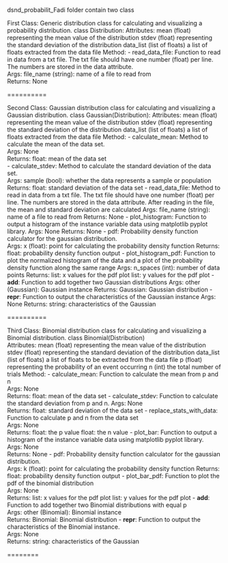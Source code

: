dsnd_probabilit_Fadi folder contain two class

First Class:
Generic distribution class for calculating and visualizing a probability distribution.
		class Distribution:
        Attributes:
            mean (float) representing the mean value of the distribution
            stdev (float) representing the standard deviation of the distribution
            data_list (list of floats) a list of floats extracted from the data file
       Method:
       		- read_data_file:
            Function to read in data from a txt file. The txt file should have 
            one number (float) per line. The numbers are stored in the data attribute.                
            Args:
                file_name (string): name of a file to read from        
            Returns:
                None

==========

Second Class:
Gaussian distribution class for calculating and visualizing a Gaussian distribution.
	class Gaussian(Distribution):
    Attributes:
        mean (float) representing the mean value of the distribution
        stdev (float) representing the standard deviation of the distribution
        data_list (list of floats) a list of floats extracted from the data file
    Method:
    	- calculate_mean:
	    	Method to calculate the mean of the data set.        
    	    Args: 
        	    None        
        	Returns: 
            	float: mean of the data set        
        - calculate_stdev:
        	Method to calculate the standard deviation of the data set.        
            Args: 
                sample (bool): whether the data represents a sample or population
            Returns: 
                float: standard deviation of the data set
       	- read_data_file:
        	Method to read in data from a txt file. The txt file should have one 
            number (float) per line. The numbers are stored in the data attribute. 
            After reading in the file, the mean and standard deviation are calculated
            Args:
                file_name (string): name of a file to read from
            Returns:
                None
        - plot_histogram:
        	Function to output a histogram of the instance variable data using 
            matplotlib pyplot library.
            Args:
                None
            Returns:
                None
        - pdf:
        	Probability density function calculator for the gaussian distribution.		
            Args:
                x (float): point for calculating the probability density function
            Returns:
                float: probability density function output
       - plot_histogram_pdf:
           Function to plot the normalized histogram of the data and a plot of the 
           probability density function along the same range
            Args:
                n_spaces (int): number of data points 
            Returns:
                list: x values for the pdf plot
                list: y values for the pdf plot
       - __add__:
           Function to add together two Gaussian distributions
            Args:
                other (Gaussian): Gaussian instance
            Returns:
                Gaussian: Gaussian distribution
       - __repr__:
             Function to output the characteristics of the Gaussian instance
              Args:
                  None
              Returns:
                  string: characteristics of the Gaussian

==========

Third Class:
Binomial distribution class for calculating and visualizing a Binomial distribution.
	class Binomial(Distribution)    
    Attributes:
        mean (float) representing the mean value of the distribution
        stdev (float) representing the standard deviation of the distribution
        data_list (list of floats) a list of floats to be extracted from the data file
        p (float) representing the probability of an event occurring
        n (int) the total number of trials
   Method:
   		- calculate_mean:
            Function to calculate the mean from p and n        
            Args: 
                None        
            Returns: 
                float: mean of the data set
        - calculate_stdev:
            Function to calculate the standard deviation from p and n.
            Args: 
                None        
            Returns: 
                float: standard deviation of the data set
       - replace_stats_with_data:
           Function to calculate p and n from the data set        
            Args: 
                None        
            Returns: 
                float: the p value
                float: the n value
      - plot_bar:
          Function to output a histogram of the instance variable data using 
          matplotlib pyplot library.        
            Args:
                None            
            Returns:
                None
      - pdf:
          Probability density function calculator for the gaussian distribution.        
            Args:
                k (float): point for calculating the probability density function
            Returns:
                float: probability density function output
      - plot_bar_pdf:
          Function to plot the pdf of the binomial distribution        
            Args:
                None        
            Returns:
                list: x values for the pdf plot
                list: y values for the pdf plot
      - __add__:
          Function to add together two Binomial distributions with equal p        
            Args:
                other (Binomial): Binomial instance            
            Returns:
                Binomial: Binomial distribution
      - __repr__:
          Function to output the characteristics of the Binomial instance.        
            Args:
                None        
            Returns:
                string: characteristics of the Gaussian
                
========
        


